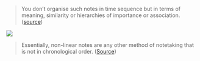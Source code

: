 > You don’t organise such notes in time sequence but in terms of meaning, similarity or hierarchies of importance or association. ([source](https://www.dummies.com/education/college/how-to-study-with-linear-and-non-linear-notes/))

![](https://www.dummies.com/wp-content/uploads/343849.image1.jpg)

> Essentially, non-linear notes are any other method of notetaking that is not in chronological order. ([Source](https://www.bangor.ac.uk/studentservices/disability/documents/ESS/2/3.non-linear.pdf))